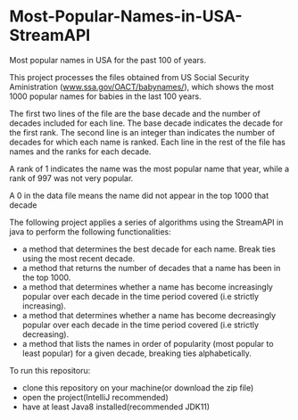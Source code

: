 # Most-Popular-Names-in-USA-StreamAPI
Most popular names in USA for the past 100 of years. 

This project processes the files obtained from US Social Security Aministration (www.ssa.gov/OACT/babynames/),
which shows the most 1000 popular names for babies in the last 100 years.

The first two lines of the file are the base decade and the number of decades included for each line.
The base decade indicates the decade for the first rank.
The second line is an integer than indicates the number of decades for which each name is ranked. 
Each line in the rest of the file has names and the ranks for each decade.

A rank of 1 indicates the name was the most popular name that year, while a rank of 997 was not
very popular. 

A 0 in the data file means the name did not appear in the top 1000 that decade


The following project applies a series of algorithms using the StreamAPI in java to perform the following functionalities:

- a method that determines the best decade for each name. Break ties using the most
recent decade.
- a method that returns the number of decades that a name has been in the top 1000.
- a method that determines whether a name has become increasingly popular over each
decade in the time period covered (i.e strictly increasing).
- a method that determines whether a name has become decreasingly popular over each
decade in the time period covered (i.e strictly decreasing).
- a method that lists the names in order of popularity (most popular to least popular) for
a given decade, breaking ties alphabetically.


To run this repositoru:
- clone this repository on your machine(or download the zip file)
- open the project(IntelliJ recommended)
- have at least Java8 installed(recommended JDK11)

